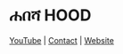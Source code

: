 # ሐበሻ HOOD
[YouTube](https://youtube.com/habeshahood/) | [Contact](https://t.me/officialhabeshahood/) |  [Website](https://www.habeshahood.com)


